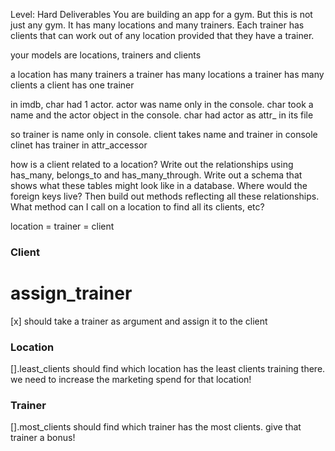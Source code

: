 Level: Hard
Deliverables
You are building an app for a gym. But this is not just any gym. It has many locations and many trainers. Each trainer has clients that can work out of any location provided that they have a trainer.

your models are locations, trainers and clients

a location has many trainers
a trainer has many locations
a trainer has many clients
a client has one trainer

in imdb, char had 1 actor. 
actor was name only in the console.
char took a name and the actor object in the console.
char had actor as attr_ in its file

so trainer is name only in console.
client takes name and trainer in console
clinet has trainer in attr_accessor



how is a client related to a location?
Write out the relationships using has_many, belongs_to and has_many_through. Write out a schema that shows what these tables might look like in a database. Where would the foreign keys live? Then build out methods reflecting all these relationships. What method can I call on a location to find all its clients, etc?

location = trainer = client

### Client
# assign_trainer
[x] should take a trainer as argument and assign it to the client
### Location
[].least_clients
should find which location has the least clients training there. we need to increase the marketing spend for that location!
### Trainer
[].most_clients
should find which trainer has the most clients. give that trainer a bonus!